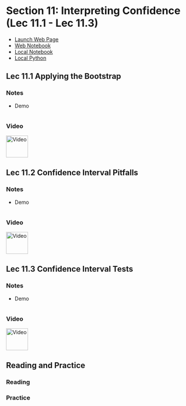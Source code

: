 # Section 11: Interpreting Confidence (Lec 11.1 - Lec 11.3)

+ [Launch Web Page](https://courses.edx.org/courses/course-v1:BerkeleyX+Data8.2x+1T2018/courseware/95ee24be1f714d51bb48d73712c71aba/c1392ee86ecc4e6ca55908f2d3f9242c/1?activate_block_id=block-v1%3ABerkeleyX%2BData8.2x%2B1T2018%2Btype%40vertical%2Bblock%40ece536653f1143a78cbee4c9858ef8cb)
+ [Web Notebook](https://hub.data8x.berkeley.edu/user/59d217c894d11dbd21d2d37ef6ae9675/notebooks/materials-x18/lec/x18/2/lec11.ipynb#)
+ [Local Notebook](./notebooks/lec11.ipynb)
+ [Local Python](./notebooks/lec11.py)

## Lec 11.1 Applying the Bootstrap

### Notes

+ Demo
    ```python

    ```

### Video

<a href="https://edx-video.net/BERD82FD2018-V003800_DTH.mp4" alt="Lec 11.1 Applying the Bootstrap" target="_blank">
  <img src="http://files.softicons.com/download/system-icons/windows-8-metro-invert-icons-by-dakirby309/png/64x64/Folders%20&%20OS/My%20Videos.png" alt="Video" width="60px"> 
</a>


## Lec 11.2 Confidence Interval Pitfalls

### Notes

+ Demo
    ```python

    ```

### Video

<a href="https://edx-video.net/BERD82FD2018-V004000_DTH.mp4" alt="Lec 11.2 Confidence Interval Pitfalls" target="_blank">
  <img src="http://files.softicons.com/download/system-icons/windows-8-metro-invert-icons-by-dakirby309/png/64x64/Folders%20&%20OS/My%20Videos.png" alt="Video" width="60px"> 
</a>


## Lec 11.3 Confidence Interval Tests

### Notes

+ Demo
    ```python

    ```

### Video

<a href="https://edx-video.net/BERD82FD2018-V003700_DTH.mp4" alt="Lec 11.3 Confidence Interval Tests" target="_blank">
  <img src="http://files.softicons.com/download/system-icons/windows-8-metro-invert-icons-by-dakirby309/png/64x64/Folders%20&%20OS/My%20Videos.png" alt="Video" width="60px"> 
</a>


## Reading and Practice

### Reading


### Practice





